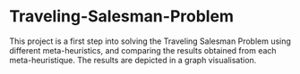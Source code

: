 # Traveling-Salesman-Problem
This project is a first step into solving the Traveling Salesman Problem using different meta-heuristics, and comparing the results obtained from each meta-heuristique. The results are depicted in a graph visualisation.
